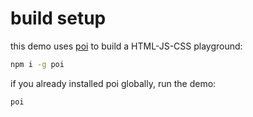 # build setup
this demo uses [poi](https://poi.js.org/#/home) to build a HTML-JS-CSS playground:

```bash
npm i -g poi
```

if you already installed poi globally, run the demo:

```
poi
```